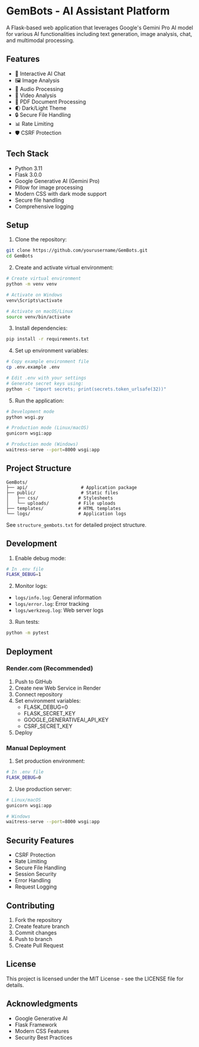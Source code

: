 # GemBots - AI Assistant Platform

A Flask-based web application that leverages Google's Gemini Pro AI model for various AI functionalities including text generation, image analysis, chat, and multimodal processing.

## Features

- 🤖 Interactive AI Chat
- 🖼️ Image Analysis
- 🎵 Audio Processing
- 🎥 Video Analysis
- 📄 PDF Document Processing
- 🌓 Dark/Light Theme
- 🔒 Secure File Handling
- 📊 Rate Limiting
- 🛡️ CSRF Protection

## Tech Stack

- Python 3.11
- Flask 3.0.0
- Google Generative AI (Gemini Pro)
- Pillow for image processing
- Modern CSS with dark mode support
- Secure file handling
- Comprehensive logging

## Setup

1. Clone the repository:
```bash
git clone https://github.com/yourusername/GemBots.git
cd GemBots
```

2. Create and activate virtual environment:
```bash
# Create virtual environment
python -m venv venv

# Activate on Windows
venv\Scripts\activate

# Activate on macOS/Linux
source venv/bin/activate
```

3. Install dependencies:
```bash
pip install -r requirements.txt
```

4. Set up environment variables:
```bash
# Copy example environment file
cp .env.example .env

# Edit .env with your settings
# Generate secret keys using:
python -c "import secrets; print(secrets.token_urlsafe(32))"
```

5. Run the application:
```bash
# Development mode
python wsgi.py

# Production mode (Linux/macOS)
gunicorn wsgi:app

# Production mode (Windows)
waitress-serve --port=8000 wsgi:app
```

## Project Structure

```
GemBots/
├── api/                    # Application package
├── public/                 # Static files
│   ├── css/               # Stylesheets
│   └── uploads/           # File uploads
├── templates/             # HTML templates
└── logs/                  # Application logs
```

See `structure_gembots.txt` for detailed project structure.

## Development

1. Enable debug mode:
```bash
# In .env file
FLASK_DEBUG=1
```

2. Monitor logs:
- `logs/info.log`: General information
- `logs/error.log`: Error tracking
- `logs/werkzeug.log`: Web server logs

3. Run tests:
```bash
python -m pytest
```

## Deployment

### Render.com (Recommended)

1. Push to GitHub
2. Create new Web Service in Render
3. Connect repository
4. Set environment variables:
   - FLASK_DEBUG=0
   - FLASK_SECRET_KEY
   - GOOGLE_GENERATIVEAI_API_KEY
   - CSRF_SECRET_KEY
5. Deploy

### Manual Deployment

1. Set production environment:
```bash
# In .env file
FLASK_DEBUG=0
```

2. Use production server:
```bash
# Linux/macOS
gunicorn wsgi:app

# Windows
waitress-serve --port=8000 wsgi:app
```

## Security Features

- CSRF Protection
- Rate Limiting
- Secure File Handling
- Session Security
- Error Handling
- Request Logging

## Contributing

1. Fork the repository
2. Create feature branch
3. Commit changes
4. Push to branch
5. Create Pull Request

## License

This project is licensed under the MIT License - see the LICENSE file for details.

## Acknowledgments

- Google Generative AI
- Flask Framework
- Modern CSS Features
- Security Best Practices
